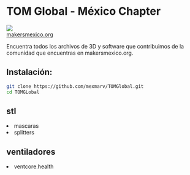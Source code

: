 # TOM Global - México Chapter
<img src="https://makersmexico.org/foro/tomlogo.png"></br>
<a target="TOM" href="www.makersmexico.org">makersmexico.org</a>

Encuentra todos los archivos de 3D y software que contribuimos de la comunidad que encuentras en makersmexico.org.

## Instalación:
```bash
git clone https://github.com/mexmarv/TOMGlobal.git
cd TOMGLobal
```
## stl
<li>mascaras</li>
<li>splitters</li>

## ventiladores
<li>ventcore.health</li>
